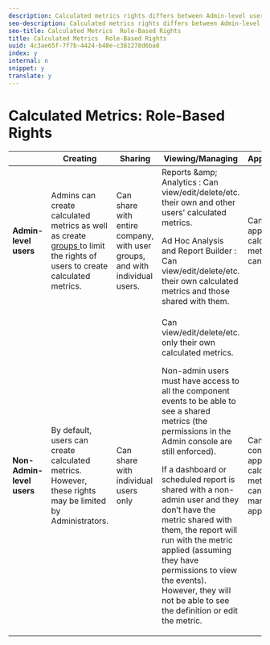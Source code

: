 ```yaml
---
description: Calculated metrics rights differs between Admin-level users and non-Admins.
seo-description: Calculated metrics rights differs between Admin-level users and non-Admins.
seo-title: Calculated Metrics  Role-Based Rights
title: Calculated Metrics  Role-Based Rights
uuid: 4c3ae65f-7f7b-4424-b48e-c381278d6ba8
index: y
internal: n
snippet: y
translate: y
---
```


# Calculated Metrics: Role-Based Rights


<table id="table_13F72FD90C964B86BD4B51E6F51ED292"> 
 <thead> 
  <tr> 
   <th colname="col1" class="entry"> </th> 
   <th colname="col02" class="entry"> Creating </th> 
   <th colname="col2" class="entry"> Sharing </th> 
   <th colname="col3" class="entry"> Viewing/Managing </th> 
   <th colname="col4" class="entry"> Approving </th> 
   <th colname="col5" class="entry"> Applying </th> 
  </tr> 
 </thead>
 <tbody> 
  <tr> 
   <td colname="col1"> <b>Admin-level users</b> </td> 
   <td colname="col02"> Admins can create calculated metrics as well as create <a href="https://marketing.adobe.com/resources/help/en_US/reference/groups.html" format="https" scope="external"> groups </a> to limit the rights of users to create calculated metrics. </td> 
   <td colname="col2"> Can share with entire company, with user groups, and with individual users. </td> 
   <td colname="col3"> <span class="keyword"> Reports &amp;amp; Analytics </span>: Can view/edit/delete/etc. their own and other users' calculated metrics. <p> <span class="keyword"> Ad Hoc Analysis </span> and <span class="keyword"> Report Builder </span>: Can view/edit/delete/etc. their own calculated metrics and those shared with them. </p> </td> 
   <td colname="col4"> Can approve calculated metrics as canonical. </td> 
   <td colname="col5"> Can apply any calculated metrics across the whole organization. </td> 
  </tr> 
  <tr> 
   <td colname="col1"> <b>Non-Admin-level users</b> </td> 
   <td colname="col02"> By default, users can create calculated metrics. However, these rights may be limited by Administrators. </td> 
   <td colname="col2"> Can share with individual users only </td> 
   <td colname="col3"> Can view/edit/delete/etc. only their own calculated metrics. <p>Non-admin users must have access to all the component events to be able to see a shared metrics (the permissions in the Admin console are still enforced). </p> <p>If a dashboard or scheduled report is shared with a non-admin user and they don’t have the metric shared with them, the report will run with the metric applied (assuming they have permissions to view the events). However, they will not be able to see the definition or edit the metric. </p> </td> 
   <td colname="col4"> Can only consume approved calculated metrics; cannot mark as approved. </td> 
   <td colname="col5"> Can apply their own calculated metrics and segments that have been shared with them. </td> 
  </tr> 
 </tbody> 
</table>


